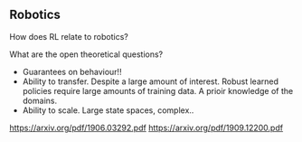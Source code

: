 
## Robotics

How does RL relate to robotics?

What are the open theoretical questions?

- Guarantees on behaviour!!
- Ability to transfer. Despite a large amount of interest. Robust learned policies require large amounts of training data. A prioir knowledge of the domains.
- Ability to scale. Large state spaces, complex..


https://arxiv.org/pdf/1906.03292.pdf
https://arxiv.org/pdf/1909.12200.pdf
